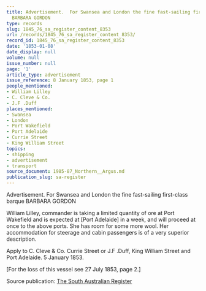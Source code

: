 ```yaml
---
title: Advertisement.  For Swansea and London the fine fast-sailing first-class barque
  BARBARA GORDON
type: records
slug: 1845_76_sa_register_content_8353
url: /records/1845_76_sa_register_content_8353/
record_id: 1845_76_sa_register_content_8353
date: '1853-01-08'
date_display: null
volume: null
issue_number: null
page: '1'
article_type: advertisement
issue_reference: 8 January 1853, page 1
people_mentioned:
- William Lilley
- C. Cleve & Co.
- J.F .Duff
places_mentioned:
- Swansea
- London
- Port Wakefield
- Port Adelaide
- Currie Street
- King William Street
topics:
- shipping
- advertisement
- transport
source_document: 1985-87_Northern__Argus.md
publication_slug: sa-register
---
```


Advertisement.  For Swansea and London the fine fast-sailing first-class barque BARBARA GORDON

William Lilley, commander is taking a limited quantity of ore at Port Wakefield and is expected at [Port Adelaide] in a week, and will proceed at once to the above ports.  She has room for some more wool.  Her accommodation for steerage and cabin passengers is of a very superior description.

Apply to C. Cleve & Co. Currie Street or J.F .Duff, King William Street and Port Adelaide.  5 January 1853.

[For the loss of this vessel see 27 July 1853, page 2.]

Source publication: [The South Australian Register](/publications/sa-register/)
